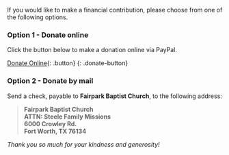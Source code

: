 If you would like to make a financial contribution, please choose from one of the following options.

### Option 1 - Donate online

Click the button below to make a donation online via PayPal.

[Donate Online](https://www.paypal.me/joshukraine){: .button}
{: .donate-button}

### Option 2 - Donate by mail

Send a check, payable to **Fairpark Baptist Church**, to the following address:

> **Fairpark Baptist Church  
> ATTN: Steele Family Missions  
> 6000 Crowley Rd.  
> Fort Worth, TX 76134**

*Thank you so much for your kindness and generosity!*

